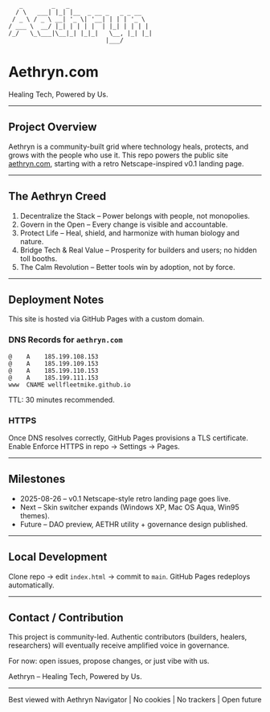 ```ascii
   _        _   _                      
  / \   ___| |_| |__  _ __ _   _ _ __  
 / _ \ / _ \ __| '_ \| '__| | | | '_ \ 
/ ___ \  __/ |_| | | | |  | |_| | | | |
/_/   \_\___|\__|_| |_|_|   \__, |_| |_|
                           |___/        
```

# Aethryn.com  
Healing Tech, Powered by Us.

---

## Project Overview
Aethryn is a community-built grid where technology heals, protects, and grows with the people who use it. This repo powers the public site [aethryn.com](https://aethryn.com), starting with a retro Netscape-inspired v0.1 landing page.

---

## The Aethryn Creed
1. Decentralize the Stack – Power belongs with people, not monopolies.
2. Govern in the Open – Every change is visible and accountable.
3. Protect Life – Heal, shield, and harmonize with human biology and nature.
4. Bridge Tech & Real Value – Prosperity for builders and users; no hidden toll booths.
5. The Calm Revolution – Better tools win by adoption, not by force.

---

## Deployment Notes
This site is hosted via GitHub Pages with a custom domain.

### DNS Records for `aethryn.com`
```
@    A    185.199.108.153
@    A    185.199.109.153
@    A    185.199.110.153
@    A    185.199.111.153
www  CNAME wellfleetmike.github.io
```
TTL: 30 minutes recommended.

### HTTPS
Once DNS resolves correctly, GitHub Pages provisions a TLS certificate. Enable Enforce HTTPS in repo → Settings → Pages.

---

## Milestones
- 2025-08-26 – v0.1 Netscape-style retro landing page goes live.
- Next – Skin switcher expands (Windows XP, Mac OS Aqua, Win95 themes).
- Future – DAO preview, AETHR utility + governance design published.

---

## Local Development
Clone repo → edit `index.html` → commit to `main`. GitHub Pages redeploys automatically.

---

## Contact / Contribution
This project is community-led. Authentic contributors (builders, healers, researchers) will eventually receive amplified voice in governance.

For now: open issues, propose changes, or just vibe with us.

Aethryn – Healing Tech, Powered by Us.

---

Best viewed with Aethryn Navigator | No cookies | No trackers | Open future

